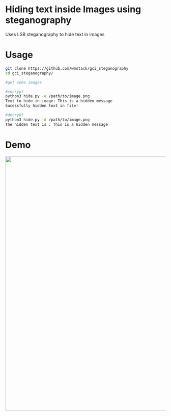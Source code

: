 # Hiding text inside Images using steganography

Uses LSB steganography to hide text in images

# Usage

```bash
git clone https://github.com/wmstack/gci_steganography
cd gci_steganography/

#get some images

#encrypt
python3 hide.py -e /path/to/image.png
Text to hide in image: This is a hidden message
Sucessfully hidden text in file!

#decrypt
python3 hide.py -d /path/to/image.png
The hidden text is : This is a hidden message
```

# Demo

<a href="https://asciinema.org/a/rFQQSYtQvgGKyyfYANVV8LcNA" target="_blank"><img src="https://asciinema.org/a/rFQQSYtQvgGKyyfYANVV8LcNA.png" width="800" /></a>
